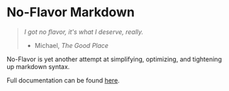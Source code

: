 # No-Flavor Markdown

> _I got no flavor, it's what I deserve, really._  
> - Michael, _The Good Place_

No-Flavor is yet another attempt at simplifying, optimizing, and tightening up
markdown syntax.

Full documentation can be found
[here](http://frankiebaffa.com/projects/vfm.html).

